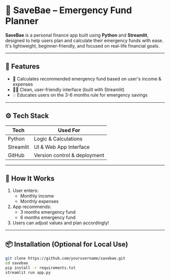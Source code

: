 # 💸 SaveBae – Emergency Fund Planner

**SaveBae** is a personal finance app built using **Python** and **Streamlit**, designed to help users plan and calculate their emergency funds with ease. It's lightweight, beginner-friendly, and focused on real-life financial goals.

---

## 🌟 Features

- 🧮 Calculates recommended emergency fund based on user's income & expenses  
- 👩‍💻 Clean, user-friendly interface (built with Streamlit)  
- 💡 Educates users on the 3-6 months rule for emergency savings  

---

## ⚙️ Tech Stack

| Tech       | Used For                        |
|------------|----------------------------------|
| Python     | Logic & Calculations            |
| Streamlit  | UI & Web App Interface          |
| GitHub     | Version control & deployment    |

---

## 🧠 How It Works

1. User enters:
   - Monthly income
   - Monthly expenses
2. App recommends:
   - 3 months emergency fund
   - 6 months emergency fund
3. Users can adjust values and plan accordingly!

---

## 📦 Installation (Optional for Local Use)

```bash
git clone https://github.com/yourusername/savebae.git
cd savebae
pip install -r requirements.txt
streamlit run app.py